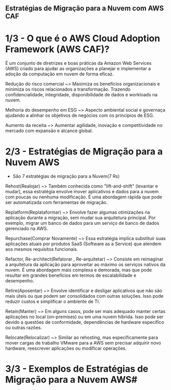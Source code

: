 ## Estratégias de Migração para a Nuvem com AWS CAF ##
# 1/3 - O que é o AWS Cloud Adoption Framework (AWS CAF)? #
É um conjunto de diretrizes e boas práticas da Amazon Web Services (AWS) criado para ajudar as organizações a planejar e implementar a adoção da computação em nuvem de forma eficaz.

Redução do risco comercial ~> Maximiza os benefícios organizacionais e minimiza os riscos relacionados a transformação. Trazendo confidencialidade, integridade, disponibilidade de dados e workloads na nuvem.

Melhoria do desempenho em ESG ~> Aspecto ambiental social e governaça ajudando a alinhar os objetivos de negócios com os princípios de ESG.

Aumento da receita ~> Aumentar agilidade, inovação e competitividade no mercado com expansão e alcance global.

# 2/3 - Estratégias de Migração para a Nuvem AWS #
* São 7 estratégias de migração para a Nuvem(7 Rs)


Rehost(Realojar) ~> Também conhecida como "lift-and-shift" (levantar e mudar), essa estratégia envolve mover aplicativos e dados para a nuvem com poucas ou nenhuma modificação. É uma abordagem rápida que pode ser automatizada com ferramentas de migração.

Replatform(Replataformar) ~> Envolve fazer algumas otimizações na aplicação durante a migração, sem mudar sua arquitetura principal. Por exemplo, migrar um banco de dados para um serviço de banco de dados gerenciado na AWS.

Repurchase(Comprar Novamente) ~> Essa estratégia implica substituir suas aplicações atuais por produtos SaaS (Software as a Service) que atendem aos mesmos requisitos funcionais.

Refactor, Re-architect(Refatorar , Re-arquitetar) ~> Consiste em reimaginar a arquitetura da aplicação para aproveitar ao máximo os serviços nativos da nuvem. É uma abordagem mais complexa e demorada, mas que pode resultar em grandes benefícios em termos de escalabilidade e desempenho.

Retire(Aposentar) ~> Envolve identificar e desligar aplicativos que não são mais úteis ou que podem ser consolidados com outras soluções. Isso pode reduzir custos e simplificar o ambiente de TI.

Retain(Manter) ~> Em alguns casos, pode ser mais adequado manter certas aplicações no local (on-premises) ou em uma nuvem híbrida. Isso pode ser devido a questões de conformidade, dependências de hardware específico ou outras razões.

Relocate(Relocalizar) ~> Similar ao rehosting, mas especificamente para mover cargas de trabalho VMware para a AWS sem precisar adquirir novo hardware, reescrever aplicações ou modificar operações.

# 3/3 - Exemplos de Estratégias de Migração para a Nuvem AWS#